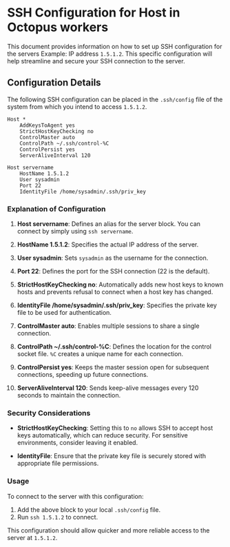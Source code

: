 
# SSH Configuration for Host in Octopus workers

This document provides information on how to set up SSH configuration for the servers Example: IP address `1.5.1.2`. This specific configuration will help streamline and secure your SSH connection to the server.

## Configuration Details

The following SSH configuration can be placed in the `.ssh/config` file of the system from which you intend to access `1.5.1.2`.

```text
Host *
    AddKeysToAgent yes
    StrictHostKeyChecking no
    ControlMaster auto
    ControlPath ~/.ssh/control-%C
    ControlPersist yes
    ServerAliveInterval 120

Host servername
    HostName 1.5.1.2
    User sysadmin
    Port 22
    IdentityFile /home/sysadmin/.ssh/priv_key
```

### Explanation of Configuration

1. **Host servername**: Defines an alias for the server block. You can connect by simply using `ssh servername`.

2. **HostName 1.5.1.2**: Specifies the actual IP address of the server.

3. **User sysadmin**: Sets `sysadmin` as the username for the connection.

4. **Port 22**: Defines the port for the SSH connection (22 is the default).

5. **StrictHostKeyChecking no**: Automatically adds new host keys to known hosts and prevents refusal to connect when a host key has changed.

6. **IdentityFile /home/sysadmin/.ssh/priv_key**: Specifies the private key file to be used for authentication.

7. **ControlMaster auto**: Enables multiple sessions to share a single connection.

8. **ControlPath ~/.ssh/control-%C**: Defines the location for the control socket file. `%C` creates a unique name for each connection.

9. **ControlPersist yes**: Keeps the master session open for subsequent connections, speeding up future connections.

10. **ServerAliveInterval 120**: Sends keep-alive messages every 120 seconds to maintain the connection.

### Security Considerations

- **StrictHostKeyChecking**: Setting this to `no` allows SSH to accept host keys automatically, which can reduce security. For sensitive environments, consider leaving it enabled.

- **IdentityFile**: Ensure that the private key file is securely stored with appropriate file permissions.

### Usage

To connect to the server with this configuration:

1. Add the above block to your local `.ssh/config` file.
2. Run `ssh 1.5.1.2` to connect.

This configuration should allow quicker and more reliable access to the server at `1.5.1.2`.